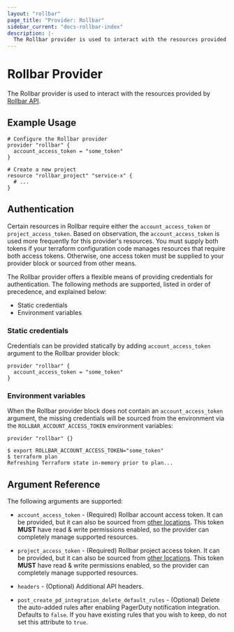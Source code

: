```yaml
---
layout: "rollbar"
page_title: "Provider: Rollbar"
sidebar_current: "docs-rollbar-index"
description: |-
  The Rollbar provider is used to interact with the resources provided by the Rollbar API.
---
```


# Rollbar Provider

The Rollbar provider is used to interact with the resources provided by [Rollbar API](https://docs.rollbar.com/).

## Example Usage

```hcl
# Configure the Rollbar provider
provider "rollbar" {
  account_access_token = "some_token"
}

# Create a new project
resource "rollbar_project" "service-x" {
  # ...
}
```

## Authentication

Certain resources in Rollbar require either the `account_access_token` or `project_access_token`. Based on observation,
the `account_access_token` is used more frequently for this provider's resources. You must supply both tokens
if your terraform configuration code manages resources that require both access tokens. Otherwise, one access token
must be supplied to your provider block or sourced from other means.

The Rollbar provider offers a flexible means of providing credentials for authentication.
The following methods are supported, listed in order of precedence, and explained below:

* Static credentials
* Environment variables

### Static credentials

Credentials can be provided statically by adding `account_access_token` argument
to the Rollbar provider block:

```hcl
provider "rollbar" {
  account_access_token = "some_token"
}
```

### Environment variables

When the Rollbar provider block does not contain an `account_access_token`
argument, the missing credentials will be sourced from the environment via the
`ROLLBAR_ACCOUNT_ACCESS_TOKEN` environment variables:

```hcl
provider "rollbar" {}
```

```shell
$ export ROLLBAR_ACCOUNT_ACCESS_TOKEN="some_token"
$ terraform plan
Refreshing Terraform state in-memory prior to plan...
```

## Argument Reference

The following arguments are supported:

* `account_access_token` - (Required) Rollbar account access token. It can be provided, but it can also
be sourced from [other locations](#Authentication). This token **MUST** have read & write permissions enabled,
so the provider can completely manage supported resources.

* `project_access_token` - (Required) Rollbar project access token. It can be provided, but it can also
be sourced from [other locations](#Authentication). This token **MUST** have read & write permissions enabled,
so the provider can completely manage supported resources.

* `headers` - (Optional) Additional API headers.

* `post_create_pd_integration_delete_default_rules` - (Optional) Delete the auto-added rules after enabling
PagerDuty notification integration. Defaults to `false`. If you have existing rules that you wish to keep, do not set this
attribute to `true`.
